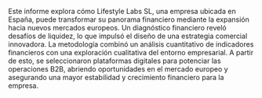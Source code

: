 Este informe explora cómo Lifestyle Labs SL, una empresa ubicada en España, puede transformar su panorama financiero mediante la expansión hacia nuevos mercados europeos. 
Un diagnóstico financiero reveló desafíos de liquidez, lo que impulsó el diseño de una estrategia comercial innovadora.
La metodología combinó un análisis cuantitativo de indicadores financieros con una exploración cualitativa del entorno empresarial. 
A partir de esto, se seleccionaron plataformas digitales para potenciar las operaciones B2B, abriendo oportunidades en el mercado europeo y asegurando una mayor estabilidad y crecimiento financiero para la empresa.
